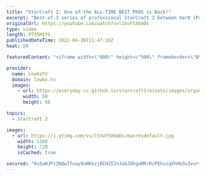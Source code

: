 ```yaml
---
title: "StarCraft 2: One of the ALL-TIME BEST PROS is Back!"
excerpt: "Best-of-3 series of professional StarCraft 2 between herO (Protoss) and soO (Zerg). soO just finished his military service in South Korea and has decided to return to professional gaming.  Support my work on Patreon: https://www.patreon.com/lowkotv Become a YouTube member: https://lowko.tv/join  More"
originalUrl: https://youtube.com/watch?v=lSXvF5X6mDs
type: video
length: PT35M17S
publishedDateTime: 2022-04-30T11:47:16Z
heat: 50

featuredContent: "<iframe width=\"800\" height=\"500\" frameborder=\"0\" src=\"https://www.youtube.com/embed/lSXvF5X6mDs\" allow=\"accelerometer; autoplay; encrypted-media; gyroscope; picture-in-picture\" allowfullscreen></iframe>"

provider:
  name: LowkoTV
  domain: lowko.tv
  images:
    - url: https://everyday-cc.github.io/starcraft2/assets/images/organizations/lowko.tv-50x50.jpg
      width: 50
      height: 50

topics:
  - StarCraft 2

images:
  - url: https://i.ytimg.com/vi/lSXvF5X6mDs/maxresdefault.jpg
    width: 1280
    height: 720
    isCached: true

secured: "Du5aWJPzZNQw7fcwy9uNKkzjBCH2I2nJoGJQhguMRrRcPEhszqVhHU3xJvu+f7PmgVfHMAnT5rJSeJ6lKznDX+H2R5YX3KKlnc4sYYIYQkAEjIA1kxp/2mM4bmWvYwTa2s2sLPVR6lbznzuNydXOUk7d41893sIxClv+Et+P9FT9U1y3MTsTOkt12GNNUw4vVXDHdWWfeuHcuudNE0/QDQUDlTBr8ki669J6gmsqGywYbQRxsC2SDfWkrroKdlD4IzMHdF1+wlS9MfCl9eSOTbwovNHA73C4h6hqZ99xzTFS8/KOOmEJFRyG0jsU3P13jyFRVWTniXR4sBakWL/DHU5176EcuCVn1xhFgbNfD1bS1p0Yo4Bj4THojbaVp+vb9SE4C7vXDrRbsOibtqc2ATdecZnmE5Xe06eydZ3vZfUtNr7D5or0AKfUH7+LcNTA;zYhdqYO2KlcwW5bMBeh+aA=="
---
```


